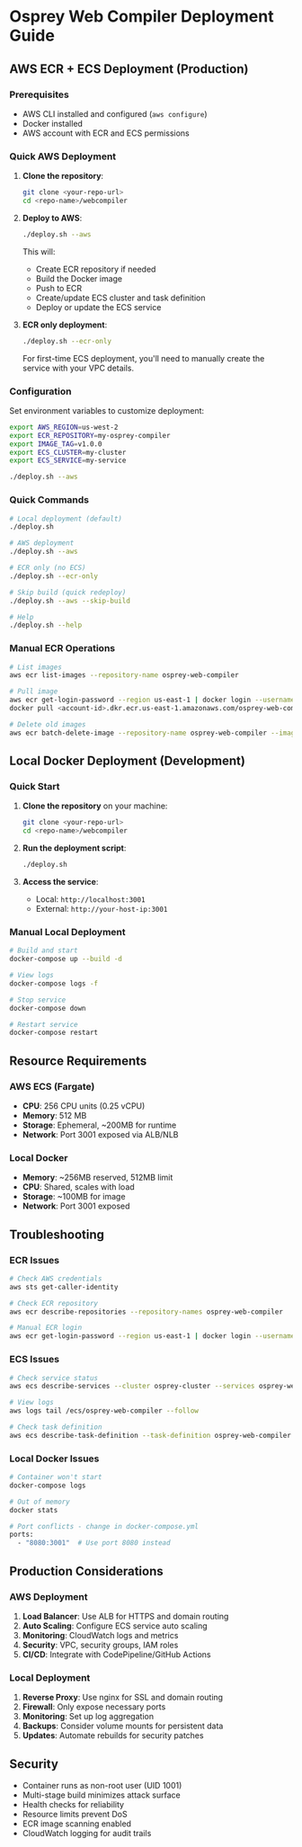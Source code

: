 # Osprey Web Compiler Deployment Guide

## AWS ECR + ECS Deployment (Production)

### Prerequisites
- AWS CLI installed and configured (`aws configure`)
- Docker installed
- AWS account with ECR and ECS permissions

### Quick AWS Deployment

1. **Clone the repository**:
   ```bash
   git clone <your-repo-url>
   cd <repo-name>/webcompiler
   ```

2. **Deploy to AWS**:
   ```bash
   ./deploy.sh --aws
   ```
   
   This will:
   - Create ECR repository if needed
   - Build the Docker image
   - Push to ECR
   - Create/update ECS cluster and task definition
   - Deploy or update the ECS service

3. **ECR only deployment**:
   ```bash
   ./deploy.sh --ecr-only
   ```
   
   For first-time ECS deployment, you'll need to manually create the service with your VPC details.

### Configuration

Set environment variables to customize deployment:

```bash
export AWS_REGION=us-west-2
export ECR_REPOSITORY=my-osprey-compiler
export IMAGE_TAG=v1.0.0
export ECS_CLUSTER=my-cluster
export ECS_SERVICE=my-service

./deploy.sh --aws
```

### Quick Commands

```bash
# Local deployment (default)
./deploy.sh

# AWS deployment
./deploy.sh --aws

# ECR only (no ECS)
./deploy.sh --ecr-only

# Skip build (quick redeploy)
./deploy.sh --aws --skip-build

# Help
./deploy.sh --help
```

### Manual ECR Operations

```bash
# List images
aws ecr list-images --repository-name osprey-web-compiler

# Pull image
aws ecr get-login-password --region us-east-1 | docker login --username AWS --password-stdin <account-id>.dkr.ecr.us-east-1.amazonaws.com
docker pull <account-id>.dkr.ecr.us-east-1.amazonaws.com/osprey-web-compiler:latest

# Delete old images
aws ecr batch-delete-image --repository-name osprey-web-compiler --image-ids imageTag=old-tag
```

## Local Docker Deployment (Development)

### Quick Start

1. **Clone the repository** on your machine:
   ```bash
   git clone <your-repo-url>
   cd <repo-name>/webcompiler
   ```

2. **Run the deployment script**:
   ```bash
   ./deploy.sh
   ```

3. **Access the service**:
   - Local: `http://localhost:3001`
   - External: `http://your-host-ip:3001`

### Manual Local Deployment

```bash
# Build and start
docker-compose up --build -d

# View logs
docker-compose logs -f

# Stop service
docker-compose down

# Restart service
docker-compose restart
```

## Resource Requirements

### AWS ECS (Fargate)
- **CPU**: 256 CPU units (0.25 vCPU)
- **Memory**: 512 MB
- **Storage**: Ephemeral, ~200MB for runtime
- **Network**: Port 3001 exposed via ALB/NLB

### Local Docker
- **Memory**: ~256MB reserved, 512MB limit
- **CPU**: Shared, scales with load
- **Storage**: ~100MB for image
- **Network**: Port 3001 exposed

## Troubleshooting

### ECR Issues

```bash
# Check AWS credentials
aws sts get-caller-identity

# Check ECR repository
aws ecr describe-repositories --repository-names osprey-web-compiler

# Manual ECR login
aws ecr get-login-password --region us-east-1 | docker login --username AWS --password-stdin <account-id>.dkr.ecr.us-east-1.amazonaws.com
```

### ECS Issues

```bash
# Check service status
aws ecs describe-services --cluster osprey-cluster --services osprey-web-compiler

# View logs
aws logs tail /ecs/osprey-web-compiler --follow

# Check task definition
aws ecs describe-task-definition --task-definition osprey-web-compiler
```

### Local Docker Issues

```bash
# Container won't start
docker-compose logs

# Out of memory
docker stats

# Port conflicts - change in docker-compose.yml
ports:
  - "8080:3001"  # Use port 8080 instead
```

## Production Considerations

### AWS Deployment
1. **Load Balancer**: Use ALB for HTTPS and domain routing
2. **Auto Scaling**: Configure ECS service auto scaling
3. **Monitoring**: CloudWatch logs and metrics
4. **Security**: VPC, security groups, IAM roles
5. **CI/CD**: Integrate with CodePipeline/GitHub Actions

### Local Deployment  
1. **Reverse Proxy**: Use nginx for SSL and domain routing
2. **Firewall**: Only expose necessary ports
3. **Monitoring**: Set up log aggregation
4. **Backups**: Consider volume mounts for persistent data
5. **Updates**: Automate rebuilds for security patches

## Security

- Container runs as non-root user (UID 1001)
- Multi-stage build minimizes attack surface
- Health checks for reliability
- Resource limits prevent DoS
- ECR image scanning enabled
- CloudWatch logging for audit trails 